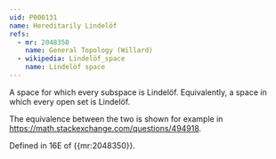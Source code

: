 ```yaml
---
uid: P000131
name: Hereditarily Lindelöf
refs:
  - mr: 2048350
    name: General Topology (Willard)
  - wikipedia: Lindelöf_space
    name: Lindelöf space
---
```


A space for which every subspace is Lindelöf.  Equivalently, a space in which every open set is Lindelöf.

The equivalence between the two is shown for example in <https://math.stackexchange.com/questions/494918>.

Defined in 16E of {{mr:2048350}}.
